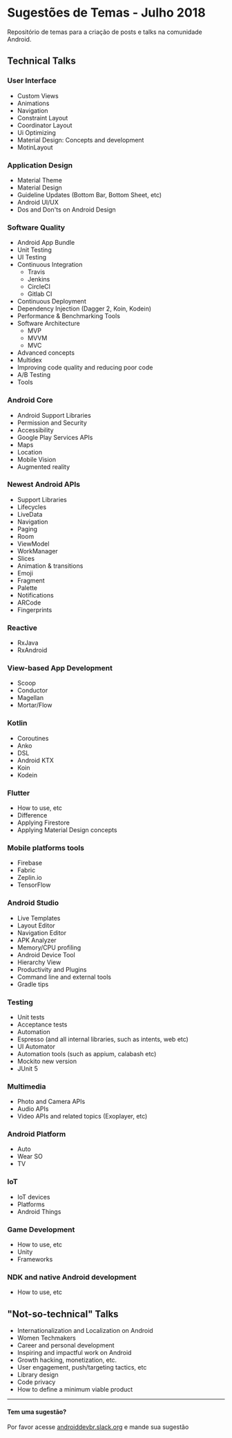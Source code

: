# Sugestões de Temas - Julho 2018

Repositório de temas para a criação de posts e talks na comunidade Android.

## Technical Talks
### User Interface
- Custom Views
- Animations
- Navigation
- Constraint Layout
- Coordinator Layout
- Ui Optimizing
- Material Design: Concepts and development
- MotinLayout

### Application Design
- Material Theme
- Material Design
- Guideline Updates (Bottom Bar, Bottom Sheet, etc)
- Android UI/UX
- Dos and Don'ts on Android Design

### Software Quality
- Android App Bundle
- Unit Testing
- UI Testing
- Continuous Integration
	- Travis
	- Jenkins
	- CircleCI
	- Gitlab CI
- Continuous Deployment
- Dependency Injection (Dagger 2, Koin, Kodein)
- Performance & Benchmarking Tools
- Software Architecture
	- MVP
	- MVVM
	- MVC
- Advanced concepts
- Multidex
- Improving code quality and reducing poor code
- A/B Testing
- Tools

### Android Core
- Android Support Libraries
- Permission and Security
- Accessibility
- Google Play Services APIs
- Maps
- Location 
- Mobile Vision
- Augmented reality 

### Newest Android APIs
- Support Libraries
- Lifecycles
- LiveData
- Navigation
- Paging
- Room
- ViewModel
- WorkManager
- Slices
- Animation & transitions
- Emoji
- Fragment
- Palette
- Notifications
- ARCode
- Fingerprints 

### Reactive
- RxJava
- RxAndroid

### View-based App Development
- Scoop 
- Conductor
- Magellan
- Mortar/Flow

### Kotlin
- Coroutines
- Anko
- DSL
- Android KTX
- Koin
- Kodein

### Flutter
- How to use, etc
- Difference 
- Applying Firestore
- Applying Material Design concepts

### Mobile platforms tools
- Firebase
- Fabric
- Zeplin.io
- TensorFlow

### Android Studio
- Live Templates
- Layout Editor
- Navigation Editor
- APK Analyzer
- Memory/CPU profiling
- Android Device Tool
- Hierarchy View
- Productivity and Plugins
- Command line and external tools
- Gradle tips

### Testing
- Unit tests
- Acceptance tests
- Automation
- Espresso (and all internal libraries, such as intents, web etc)
- UI Automator
- Automation tools (such as appium, calabash etc)
- Mockito new version
- JUnit 5

### Multimedia
- Photo and Camera APIs
- Audio APIs
- Video APIs and related topics (Exoplayer, etc)

### Android Platform
- Auto
- Wear SO
- TV

### IoT
- IoT devices
- Platforms
- Android Things

### Game Development
- How to use, etc 
- Unity
- Frameworks

### NDK and native Android development
- How to use, etc 

## "Not-so-technical" Talks
- Internationalization and Localization on Android
- Women Techmakers
- Career and personal development
- Inspiring and impactful work on Android
- Growth hacking, monetization, etc.
- User engagement, push/targeting tactics, etc
- Library design
- Code privacy
- How to define a minimum viable product



------------

#### Tem uma sugestão? 
Por favor acesse [androiddevbr.slack.org](http://androiddevbr.slack.org "androiddevbr.slack.org") e mande sua sugestão
